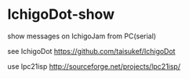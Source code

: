 # IchigoDot-show
show messages on IchigoJam from PC(serial)

see IchigoDot
https://github.com/taisukef/IchigoDot

use lpc21isp
http://sourceforge.net/projects/lpc21isp/